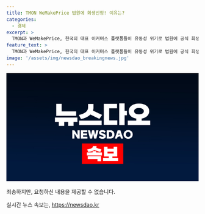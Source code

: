 ```yaml
---
title: TMON WeMakePrice 법원에 회생신청! 이유는?
categories:
  - 경제
excerpt: >
  TMON과 WeMakePrice, 한국의 대표 이커머스 플랫폼들이 유동성 위기로 법원에 공식 회생 신청을 했습니다. 60,000개 공급업체가 피해를 입을 것으로 예상되는 가운데, Qoo10의 비상 상황은 어떻게 진전될까요? 클릭하여 더 많은 정보를 확인하세요!
feature_text: >
  TMON과 WeMakePrice, 한국의 대표 이커머스 플랫폼들이 유동성 위기로 법원에 공식 회생 신청을 했습니다. 60,000개 공급업체가 피해를 입을 것으로 예상되는 가운데, Qoo10의 비상 상황은 어떻게 진전될까요? 클릭하여 더 많은 정보를 확인하세요!
image: '/assets/img/newsdao_breakingnews.jpg'
---
```


<p><img src="/assets/img/newsdao_breakingnews.jpg" alt="flaretime 속보" /></p>

<p>죄송하지만, 요청하신 내용을 제공할 수 없습니다.</p>
실시간 뉴스 속보는, <a href="https://newsdao.kr" rel="dofollow">https://newsdao.kr</a>


